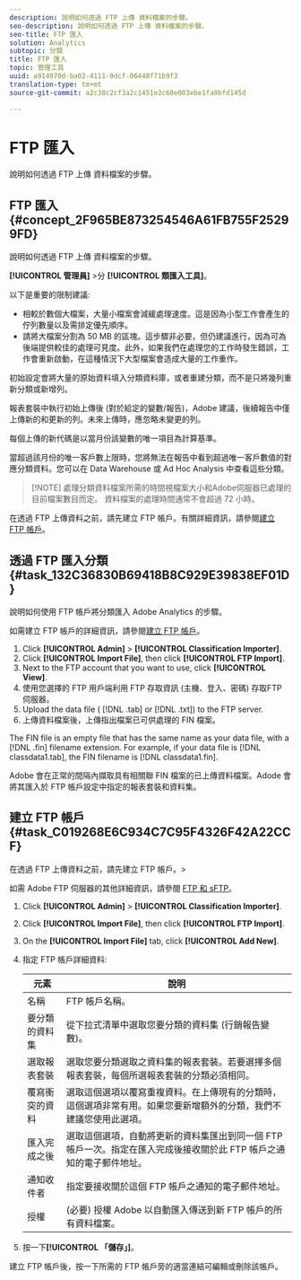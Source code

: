 ```yaml
---
description: 說明如何透過 FTP 上傳 資料檔案的步驟。
seo-description: 說明如何透過 FTP 上傳 資料檔案的步驟。
seo-title: FTP 匯入
solution: Analytics
subtopic: 分類
title: FTP 匯入
topic: 管理工具
uuid: a914970d-ba02-4111-9dcf-06448f71b9f3
translation-type: tm+mt
source-git-commit: a2c38c2cf3a2c1451e2c60e003ebe1fa9bfd145d

---
```



# FTP 匯入

說明如何透過 FTP 上傳 資料檔案的步驟。

## FTP 匯入 {#concept_2F965BE873254546A61FB755F25299FD}

說明如何透過 FTP 上傳 資料檔案的步驟。

**[!UICONTROL 管理員]** &gt;分 **[!UICONTROL 類匯入工具]**。

以下是重要的限制建議:

* 相較於數個大檔案，大量小檔案會減緩處理速度。這是因為小型工作會產生的佇列數量以及需排定優先順序。
* 請將大檔案分割為 50 MB 的區塊。這步驟非必要，但仍建議進行，因為可為後端提供較佳的處理可見度。此外，如果我們在處理您的工作時發生錯誤，工作會重新啟動，在這種情況下大型檔案會造成大量的工作重作。

初始設定會將大量的原始資料填入分類資料庫，或者重建分類，而不是只將幾列重新分類或新增列。

報表套裝中執行初始上傳後 (對於給定的變數/報告)，Adobe 建議，後續報告中僅上傳新的和更新的列。未來上傳時，應忽略未變更的列。

每個上傳的新代碼是以當月份該變數的唯一項目為計算基準。

當超過該月份的唯一客戶數上限時，您將無法在報告中看到超過唯一客戶數值的對應分類資料。您可以在 Data Warehouse 或 Ad Hoc Analysis 中查看這些分類。

> [!NOTE] 處理分類資料檔案所需的時間視檔案大小和Adobe伺服器已處理的目前檔案數目而定。 資料檔案的處理時間通常不會超過 72 小時。

在透過 FTP 上傳資料之前，請先建立 FTP 帳戶。有關詳細資訊，請參閱[建立 FTP 帳戶](../../../components/c-classifications2/c-classifications-importer/c-uploading-saint-data-files-via-ftp.md#task_C019268E6C934C7C95F4326F42A22CCF)。

## 透過 FTP 匯入分類 {#task_132C36830B69418B8C929E39838EF01D}

<!-- 

t_upload_a_saint_data_file_via_ftp.xml

 -->

說明如何使用 FTP 帳戶將分類匯入 Adobe Analytics 的步驟。

如需建立 FTP 帳戶的詳細資訊，請參閱[建立 FTP 帳戶](../../../components/c-classifications2/c-classifications-importer/c-uploading-saint-data-files-via-ftp.md#task_C019268E6C934C7C95F4326F42A22CCF)。

1. Click **[!UICONTROL Admin]** &gt; **[!UICONTROL Classification Importer]**.
1. Click **[!UICONTROL Import File]**, then click **[!UICONTROL FTP Import]**.
1. Next to the FTP account that you want to use, click **[!UICONTROL View]**.
1.  使用您選擇的 FTP 用戶端利用 FTP 存取資訊 (主機、登入、密碼) 存取FTP 伺服器。
1. Upload the data file ( [!DNL .tab] or [!DNL .txt]) to the FTP server.
1.  上傳資料檔案後，上傳指出檔案已可供處理的 FIN 檔案。

   The FIN file is an empty file that has the same name as your data file, with a [!DNL .fin] filename extension. For example, if your data file is [!DNL classdata1.tab], the FIN filename is [!DNL classdata1.fin].

Adobe 會在正常的間隔內擷取具有相關聯 FIN 檔案的已上傳資料檔案。Adode 會將其匯入於 FTP 帳戶設定中指定的報表套裝和資料集。

## 建立 FTP 帳戶 {#task_C019268E6C934C7C95F4326F42A22CCF}

在透過 FTP 上傳資料之前，請先建立 FTP 帳戶。&gt;

<!-- 

t_create_an_ftp_account.xml

 -->

如需 Adobe FTP 伺服器的其他詳細資訊，請參閱 [FTP 和 sFTP](https://marketing.adobe.com/resources/help/en_US/whitepapers/ftp/)。

1. Click **[!UICONTROL Admin]** &gt; **[!UICONTROL Classification Importer]**.
1. Click **[!UICONTROL Import File]**, then click **[!UICONTROL FTP Import]**.
1. On the **[!UICONTROL Import File]** tab, click **[!UICONTROL Add New]**.
1. 指定 FTP 帳戶詳細資料:

   | 元素 | 說明 |
   |---|---|
   | 名稱 | FTP 帳戶名稱。 |
   | 要分類的資料集 | 從下拉式清單中選取您要分類的資料集 (行銷報告變數)。 |
   | 選取報表套裝 | 選取您要分類選取之資料集的報表套裝。若要選擇多個報表套裝，每個所選報表套裝的分類必須相同。 |
   | 覆寫衝突的資料 | 選取這個選項以覆寫重複資料。在上傳現有的分類時，這個選項非常有用。如果您要新增額外的分類，我們不建議您使用此選項。 |
   | 匯入完成之後 | 選取這個選項，自動將更新的資料集匯出到同一個 FTP 帳戶一次。指定在匯入完成後接收關於此 FTP 帳戶之通知的電子郵件地址。 |
   | 通知收件者 | 指定要接收關於這個 FTP 帳戶之通知的電子郵件地址。 |
   | 授權 | (必要) 授權 Adobe 以自動匯入傳送到新 FTP 帳戶的所有資料檔案。 |

1. 按一下&#x200B;**[!UICONTROL 「儲存」]**。

建立 FTP 帳戶後，按一下所需的 FTP 帳戶旁的適當連結可編輯或刪除該帳戶。
